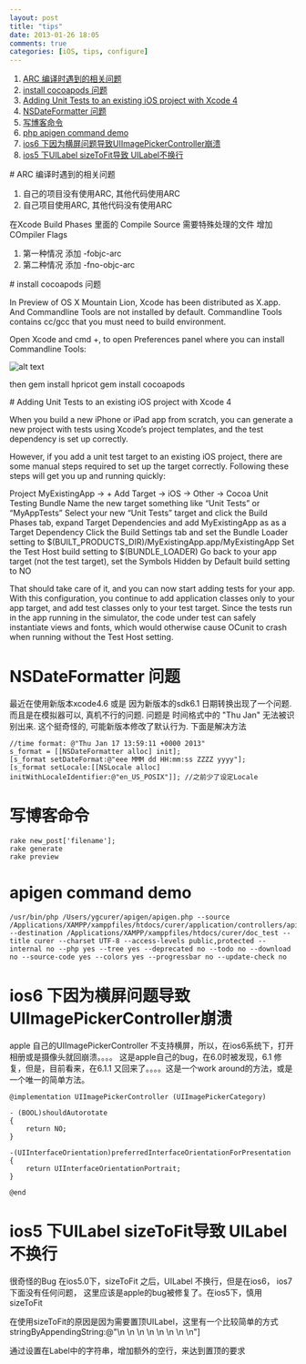 ```yaml
---
layout: post
title: "tips"
date: 2013-01-26 18:05
comments: true
categories: [iOS, tips, configure]
---
```

<ol>
<li><a href="#A1">ARC 编译时遇到的相关问题</a></li>
<li><a href="#A2">install cocoapods 问题</a></li>
<li><a href="#A3">Adding Unit Tests to an existing iOS project with Xcode 4</a></li>
<li><a href="#A4">NSDateFormatter 问题</a></li>
<li><a href="#A5">写博客命令</a></li>
<li><a href="#A6">php apigen command demo</a></li>
<li><a href="#A7">ios6 下因为横屏问题导致UIImagePickerController崩溃</a></li>
<li><a href="#A8">ios5 下UILabel sizeToFit导致 UILabel不换行 </a></li>
</ol>

<div name = "A1" id = "A1"></div>
# ARC 编译时遇到的相关问题

1.  自己的项目没有使用ARC, 其他代码使用ARC
2.  自己项目使用ARC, 其他代码没有使用ARC

在Xcode Build Phases 里面的 Compile Source 需要特殊处理的文件 增加 COmpiler Flags
1. 第一种情况 添加 -fobjc-arc
2. 第二种情况 添加 -fno-objc-arc

<div name = "A2" id = "A2"></div>
# install cocoapods 问题

In Preview of OS X Mountain Lion, Xcode has been distributed as X.app. And Commandline Tools are not installed by default. Commandline Tools contains cc/gcc that you must need to build environment.

Open Xcode and cmd +, to open Preferences panel where you can install Commandline Tools:

![alt text](/images/commandline.jpg)

then
	gem install hpricot
	gem install cocoapods

<div name = "A3" id = "A3"></div>
# Adding Unit Tests to an existing iOS project with Xcode 4

When you build a new iPhone or iPad app from scratch, you can generate a new project with tests using Xcode’s project templates, and the test dependency is set up correctly.

However, if you add a unit test target to an existing iOS project, there are some manual steps required to set up the target correctly. Following these steps will get you up and running quickly:

Project MyExistingApp -> + Add Target -> iOS -> Other -> Cocoa Unit Testing Bundle
Name the new target something like “Unit Tests” or “MyAppTests”
Select your new “Unit Tests” target and click the Build Phases tab, expand Target Dependencies and add MyExistingApp as as a Target Dependency
Click the Build Settings tab and set the Bundle Loader setting to
	$(BUILT_PRODUCTS_DIR)/MyExistingApp.app/MyExistingApp
Set the Test Host build setting to
	$(BUNDLE_LOADER)
Go back to your app target (not the test target), set the Symbols Hidden by Default build setting to NO

That should take care of it, and you can now start adding tests for your app. With this configuration, you continue to add application classes only to your app target, and add test classes only to your test target. Since the tests run in the app running in the simulator, the code under test can safely instantiate views and fonts, which would otherwise cause OCunit to crash when running without the Test Host setting.

<div name = "A4" id = "A4"></div>

# NSDateFormatter 问题

最近在使用新版本xcode4.6 或是 因为新版本的sdk6.1 日期转换出现了一个问题. 而且是在模拟器可以, 真机不行的问题.
问题是 时间格式中的 "Thu Jan" 无法被识别出来. 这个挺奇怪的, 可能新版本修改了默认行为. 下面是解决方法

	//time format: @"Thu Jan 17 13:59:11 +0000 2013"
	s_format = [[NSDateFormatter alloc] init];
    [s_format setDateFormat:@"eee MMM dd HH:mm:ss ZZZZ yyyy"];
	[s_format setLocale:[[NSLocale alloc] initWithLocaleIdentifier:@"en_US_POSIX"]]; //之前少了设定Locale

<div name = "A5" id = "A5"></div>

# 写博客命令

	rake new_post['filename'];
	rake generate 
	rake preview

<div name = "A6" id = "A6"></div>

# apigen command demo

	/usr/bin/php /Users/ygcurer/apigen/apigen.php --source /Applications/XAMPP/xamppfiles/htdocs/curer/application/controllers/api --destination /Applications/XAMPP/xamppfiles/htdocs/curer/doc_test --title curer --charset UTF-8 --access-levels public,protected --internal no --php yes --tree yes --deprecated no --todo no --download no --source-code yes --colors yes --progressbar no --update-check no

<div name = "A7" id = "A7"></div>

# ios6 下因为横屏问题导致UIImagePickerController崩溃

apple 自己的UIImagePickerController 不支持横屏，所以，在ios6系统下，打开相册或是摄像头就回崩溃。。。。
这是apple自己的bug，在6.0时被发现，6.1 修复，但是，目前看来，在6.1.1 又回来了。。。。这是一个work around的方法，或是一个唯一的简单方法。
	
	@implementation UIImagePickerController (UIImagePickerCategory)

	- (BOOL)shouldAutorotate
	{
    	return NO;
	}

	-(UIInterfaceOrientation)preferredInterfaceOrientationForPresentation
	{
    	return UIInterfaceOrientationPortrait;
	}

	@end
	
<div name = "A8" id = "A8"></div>

# ios5 下UILabel sizeToFit导致 UILabel不换行

很奇怪的Bug 在ios5.0下，sizeToFit 之后，UILabel 不换行，但是在ios6， ios7 下面没有任何问题，
这里应该是apple的bug被修复了。在ios5下，慎用 sizeToFit

在使用sizeToFit的原因是因为需要置顶UILabel，这里有一个比较简单的方式
stringByAppendingString:@"\n \n \n \n \n \n \n \n"]

通过设置在Label中的字符串，增加额外的空行，来达到置顶的要求
